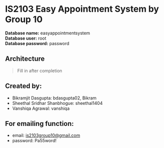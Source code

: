 # IS2103 Easy Appointment System by Group 10

**Database name:** easyappointmentsystem\
**Database user:** root\
**Database password:** password

## Architecture
> Fill in after completion

## Created by:
- Bikramjit Dasgupta: bdasgupta02, Bikram
- Sheethal Sridhar Shanbhogue: sheethal1404
- Vanshiqa Agrawal: vanshiqa

## For emailing function:
- email: is2103group10@gmail.com
- password: Pa55word!
